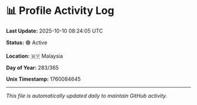 # 📊 Profile Activity Log

**Last Update:** 2025-10-10 08:24:05 UTC

**Status:** 🟢 Active

**Location:** 🇲🇾 Malaysia

**Day of Year:** 283/365

**Unix Timestamp:** 1760084645

---

*This file is automatically updated daily to maintain GitHub activity.*
